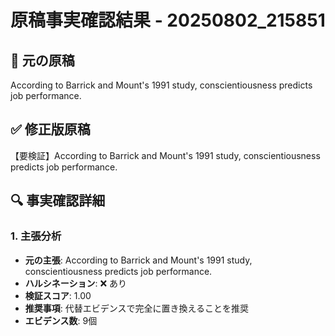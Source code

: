 # 原稿事実確認結果 - 20250802_215851

## 📝 元の原稿
According to Barrick and Mount's 1991 study, conscientiousness predicts job performance.

## ✅ 修正版原稿
【要検証】According to Barrick and Mount's 1991 study, conscientiousness predicts job performance.

## 🔍 事実確認詳細

### 1. 主張分析
- **元の主張**: According to Barrick and Mount's 1991 study, conscientiousness predicts job performance.
- **ハルシネーション**: ❌ あり
- **検証スコア**: 1.00
- **推奨事項**: 代替エビデンスで完全に置き換えることを推奨
- **エビデンス数**: 9個

